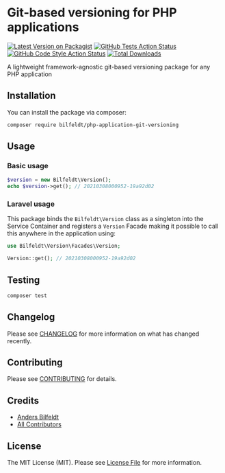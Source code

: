 # Git-based versioning for PHP applications

[![Latest Version on Packagist](https://img.shields.io/packagist/v/bilfeldt/php-application-git-versioning.svg?style=flat-square)](https://packagist.org/packages/bilfeldt/php-application-git-versioning)
[![GitHub Tests Action Status](https://img.shields.io/github/workflow/status/bilfeldt/php-application-git-versioning/run-tests?label=tests)](https://github.com/bilfeldt/php-application-git-versioning/actions?query=workflow%3ATests+branch%3Amaster)
[![GitHub Code Style Action Status](https://img.shields.io/github/workflow/status/bilfeldt/php-application-git-versioning/Check%20&%20fix%20styling?label=code%20style)](https://github.com/bilfeldt/php-application-git-versioning/actions?query=workflow%3A"Check+%26+fix+styling"+branch%3Amaster)
[![Total Downloads](https://img.shields.io/packagist/dt/bilfeldt/php-application-git-versioning.svg?style=flat-square)](https://packagist.org/packages/bilfeldt/php-application-git-versioning)


A lightweight framework-agnostic git-based versioning package for any PHP application

## Installation

You can install the package via composer:

```bash
composer require bilfeldt/php-application-git-versioning
```

## Usage

### Basic usage
```php
$version = new Bilfeldt\Version();
echo $version->get(); // 20210308000952-19a92d02
```

### Laravel usage
This package binds the `Bilfeldt\Version` class as a singleton into the Service Container and registers a `Version` Facade making it possible to call this anywhere in the application using:

```php
use Bilfeldt\Version\Facades\Version;

Version::get(); // 20210308000952-19a92d02
```

## Testing

```bash
composer test
```

## Changelog

Please see [CHANGELOG](CHANGELOG.md) for more information on what has changed recently.

## Contributing

Please see [CONTRIBUTING](.github/CONTRIBUTING.md) for details.

## Credits

- [Anders Bilfeldt](https://github.com/bilfeldt)
- [All Contributors](../../contributors)

## License

The MIT License (MIT). Please see [License File](LICENSE.md) for more information.
